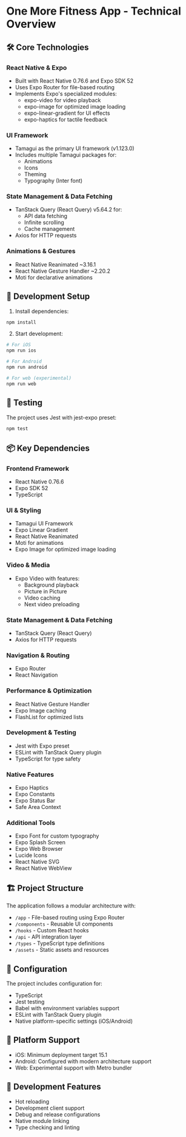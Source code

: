 # One More Fitness App - Technical Overview

## 🛠️ Core Technologies

### React Native & Expo

- Built with React Native 0.76.6 and Expo SDK 52
- Uses Expo Router for file-based routing
- Implements Expo's specialized modules:
  - expo-video for video playback
  - expo-image for optimized image loading
  - expo-linear-gradient for UI effects
  - expo-haptics for tactile feedback

### UI Framework

- Tamagui as the primary UI framework (v1.123.0)
- Includes multiple Tamagui packages for:
  - Animations
  - Icons
  - Theming
  - Typography (Inter font)

### State Management & Data Fetching

- TanStack Query (React Query) v5.64.2 for:
  - API data fetching
  - Infinite scrolling
  - Cache management
- Axios for HTTP requests

### Animations & Gestures

- React Native Reanimated ~3.16.1
- React Native Gesture Handler ~2.20.2
- Moti for declarative animations

## 📱 Development Setup

1. Install dependencies:

```bash
npm install
```

2. Start development:

```bash
# For iOS
npm run ios

# For Android
npm run android

# For web (experimental)
npm run web
```

## 🧪 Testing

The project uses Jest with jest-expo preset:

```bash
npm test
```

## 📦 Key Dependencies

### Frontend Framework

- React Native 0.76.6
- Expo SDK 52
- TypeScript

### UI & Styling

- Tamagui UI Framework
- Expo Linear Gradient
- React Native Reanimated
- Moti for animations
- Expo Image for optimized image loading

### Video & Media

- Expo Video with features:
  - Background playback
  - Picture in Picture
  - Video caching
  - Next video preloading

### State Management & Data Fetching

- TanStack Query (React Query)
- Axios for HTTP requests

### Navigation & Routing

- Expo Router
- React Navigation

### Performance & Optimization

- React Native Gesture Handler
- Expo Image caching
- FlashList for optimized lists

### Development & Testing

- Jest with Expo preset
- ESLint with TanStack Query plugin
- TypeScript for type safety

### Native Features

- Expo Haptics
- Expo Constants
- Expo Status Bar
- Safe Area Context

### Additional Tools

- Expo Font for custom typography
- Expo Splash Screen
- Expo Web Browser
- Lucide Icons
- React Native SVG
- React Native WebView

## 🏗️ Project Structure

The application follows a modular architecture with:

- `/app` - File-based routing using Expo Router
- `/components` - Reusable UI components
- `/hooks` - Custom React hooks
- `/api` - API integration layer
- `/types` - TypeScript type definitions
- `/assets` - Static assets and resources

## 🔧 Configuration

The project includes configuration for:

- TypeScript
- Jest testing
- Babel with environment variables support
- ESLint with TanStack Query plugin
- Native platform-specific settings (iOS/Android)

## 📱 Platform Support

- iOS: Minimum deployment target 15.1
- Android: Configured with modern architecture support
- Web: Experimental support with Metro bundler

## 🚀 Development Features

- Hot reloading
- Development client support
- Debug and release configurations
- Native module linking
- Type checking and linting
